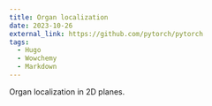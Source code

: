 ```yaml
---
title: Organ localization
date: 2023-10-26
external_link: https://github.com/pytorch/pytorch
tags:
  - Hugo
  - Wowchemy
  - Markdown
---
```


Organ localization in 2D planes.

<!--more-->
